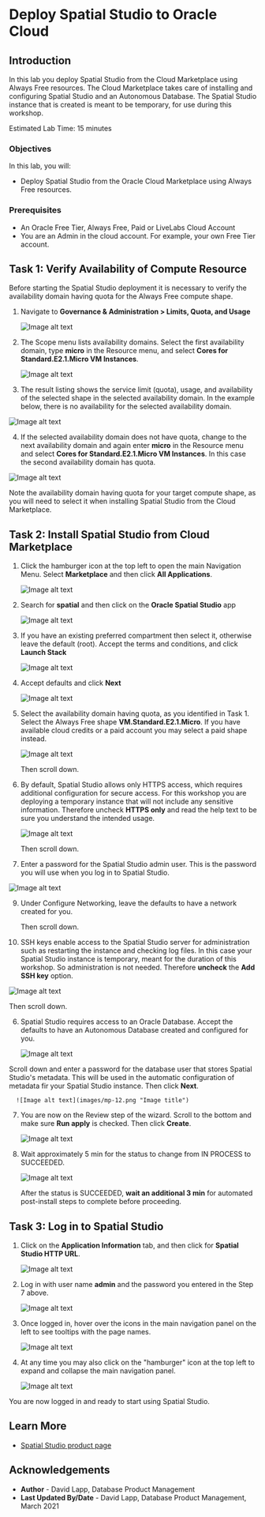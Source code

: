 # Deploy Spatial Studio to Oracle Cloud

## Introduction

In this lab you deploy Spatial Studio from the Cloud Marketplace using Always Free resources. The Cloud Marketplace takes care of installing and configuring Spatial Studio and an Autonomous Database. The Spatial Studio instance that is created is meant to be temporary, for use during this workshop. 

Estimated Lab Time: 15 minutes

### Objectives

In this lab, you will:
* Deploy Spatial Studio from the Oracle Cloud Marketplace using Always Free resources.

### Prerequisites

* An Oracle Free Tier, Always Free, Paid or LiveLabs Cloud Account
* You are an Admin in the cloud account. For example, your own Free Tier account.

<!-- *This is the "fold" - below items are collapsed by default* -->

## Task 1: Verify Availability of Compute Resource

Before starting the Spatial Studio deployment it is necessary to verify the availability domain having quota for the Always Free compute shape. 

1. Navigate to **Governance & Administration > Limits, Quota, and Usage**

   ![Image alt text](images/quota-01.png "Image title")

2. The Scope menu lists availability domains. Select the first availability domain, type **micro** in the Resource menu, and select **Cores for Standard.E2.1.Micro VM Instances**. 

   ![Image alt text](images/quota-02.png "Image title")

3. The result listing shows the service limit (quota), usage, and availability of the selected shape in the selected availability domain. In the example below, there is no availability for the selected availability domain.

  ![Image alt text](images/quota-03.png "Image title")

4. If the selected availability domain does not have quota, change to the next availability domain and again enter **micro** in the Resource menu and select **Cores for Standard.E2.1.Micro VM Instances**. In this case the second availability domain has quota.

 ![Image alt text](images/quota-04.png "Image title")

 Note the availability domain having quota for your target compute shape, as you will need to select it when installing Spatial Studio from the Cloud Marketplace. 


## Task 2: Install Spatial Studio from Cloud Marketplace

1. Click the hamburger icon at the top left to open the main Navigation Menu. Select **Marketplace** and then click **All Applications**.

   ![Image alt text](images/mp-01.png "Image title")

2. Search for **spatial** and then click on the **Oracle Spatial Studio** app

   ![Image alt text](images/mp-02.png "Image title")
 
4. If you have an existing preferred compartment then select it, otherwise leave the default (root). Accept the terms and conditions, and click **Launch Stack**

   ![Image alt text](images/mp-04.png "Image title")


5. Accept defaults and click **Next**

   ![Image alt text](images/mp-05.png "Image title")

6. Select the availability domain having quota, as you identified in Task 1.  Select the Always Free shape **VM.Standard.E2.1.Micro**.  If you have available cloud credits or a paid account you may select a paid shape instead.

   ![Image alt text](images/mp-06.png "Image title")

    Then scroll down.


7. By default, Spatial Studio allows only HTTPS access, which requires additional configuration for secure access. For this workshop you are deploying a temporary instance that will not include any sensitive information. Therefore uncheck **HTTPS only** and read the help text to be sure you understand the intended usage. 
  
   ![Image alt text](images/mp-07.png "Image title")

    Then scroll down.

8.  Enter a password for the Spatial Studio admin user. This is the password you will use when you log in to Spatial Studio.    

   ![Image alt text](images/mp-07a.png "Image title")


9.  Under Configure Networking, leave the defaults to have a network created for you.  

    Then scroll down.

10. SSH keys enable access to the Spatial Studio server for administration such as restarting the instance and checking log files. In this case your Spatial Studio instance is temporary, meant for the duration of this workshop. So administration is not needed. Therefore **uncheck** the **Add SSH key** option. 

   ![Image alt text](images/mp-09.png "Image title")

  Then scroll down.

6. Spatial Studio requires access to an Oracle Database. Accept the defaults to have an Autonomous Database created and configured for you.

     ![Image alt text](images/mp-11.png "Image title")

  Scroll down and enter a password for the database user that stores Spatial Studio's metadata. This will be used in the automatic configuration of metadata fir your Spatial Studio instance. Then click **Next**.

      ![Image alt text](images/mp-12.png "Image title")

7. You are now on the Review step of the wizard. Scroll to the bottom and make sure **Run apply** is checked. Then click **Create**.

     ![Image alt text](images/mp-13.png "Image title")

8. Wait approximately 5 min for the status to change from IN PROCESS to SUCCEEDED. 
   
     ![Image alt text](images/mp-14.png "Image title")

   After the status is SUCCEEDED, **wait an additional 3 min** for automated post-install steps to complete before proceeding. 
   
## Task 3: Log in to Spatial Studio

1. Click on the **Application Information** tab, and then click for **Spatial Studio HTTP URL**.

   ![Image alt text](images/mp-15.png "Image title")


2. Log in with user name **admin** and the password you entered in the Step 7 above.

   ![Image alt text](images/mp-17.png "Image title")

4. Once logged in, hover over the icons in the main navigation panel on the left to see tooltips with the page names.

   ![Image alt text](images/mp-19.png "Image title")

5. At any time you may also click on the "hamburger" icon at the top left to expand and collapse the main navigation panel. 

   ![Image alt text](images/mp-20.png "Image title")   

You are now logged in and ready to start using Spatial Studio.

## Learn More
* [Spatial Studio product page](https://oracle.com/goto/spatial)

## Acknowledgements
* **Author** - David Lapp, Database Product Management
* **Last Updated By/Date** - David Lapp, Database Product Management, March 2021

